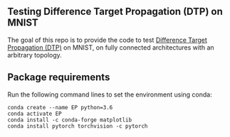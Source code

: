 ## Testing Difference Target Propagation (DTP) on MNIST

The goal of this repo is to provide the code to test [Difference Target Propagation (DTP)](https://arxiv.org/pdf/1412.7525.pdf) on MNIST, on fully connected architectures
with an arbitrary topology. 

## Package requirements

Run the following command lines to set the environment using conda:
```
conda create --name EP python=3.6
conda activate EP
conda install -c conda-forge matplotlib
conda install pytorch torchvision -c pytorch
```
